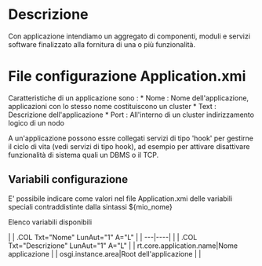 # Descrizione

Con applicazione intendiamo un aggregato di componenti, moduli e servizi software finalizzato alla fornitura di una o più funzionalità.

# File configurazione Application.xmi

Caratteristiche di un applicazione sono : 
\* Nome :  Nome dell'applicazione, applicazioni con lo stesso nome costituiscono un cluster
\* Text :  Descrizione dell'applicazione
\* Port :  All'interno di un cluster indirizzamento logico di un nodo

A un'applicazione possono essre collegati servizi di tipo 'hook' per gestirne il ciclo di vita
(vedi servizi di tipo hook), ad esempio per attivare disattivare funzionalità di sistema quali
un DBMS o il TCP.

## Variabili configurazione
E' possibile indicare come valori nel file Application.xmi delle variabili speciali
contraddistinte dalla sintassi ${mio_nome}

Elenco variabili disponibili

| 
| .COL Txt="Nome" LunAut="1" A="L" |
| ---|----|
| 
| .COL Txt="Descrizione" LunAut="1" A="L" |
| rt.core.application.name|Nome applicazione |
| osgi.instance.area|Root dell'applicazione |
| 


